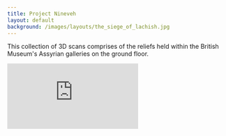 ```yaml
---
title: Project Nineveh
layout: default
background: /images/layouts/the_siege_of_lachish.jpg
---
```

This collection of 3D scans comprises of the reliefs held within the British Museum's Assyrian galleries on the ground floor.

<div class="embed-responsive embed-responsive-4by3 mb-3">
  <iframe title="A 3D model" class="embed-responsive-item" src="https://sketchfab.com/playlists/embed?collection=466149797af64674b8de5b88b867ace6" frameborder="0" allow="autoplay; fullscreen; vr" mozallowfullscreen="true" webkitallowfullscreen="true"></iframe>
</div>
